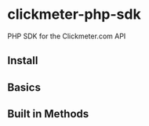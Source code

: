 # clickmeter-php-sdk
PHP SDK for the Clickmeter.com API

Install
--------------


Basics
--------------




Built in Methods
--------------



